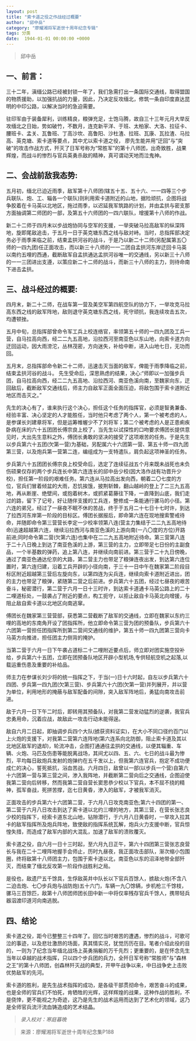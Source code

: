 ```yaml
---
layout: post
title: "索卡道之役之作战经过概要"
author: "邱中岳"
category: "廖耀湘将军逝世十周年纪念专辑"
tags: 分类
date:  1944-01-01 00:00:00 +0000
---
```

> 邱中岳

## 一、前言：

三十二年，滇缅公路已经被封锁一年了，我们急需打出一条国际交通线，取得盟国的物质援助，以加强抗战的力量，因此，乃决定反攻缅北，修筑一条自印度直达昆明的中印公路，以解决当时的急迫需要。

驻印军由于装备犀利，训练精良，粮弹充足，士饱马腾，故自三十三年元月大举反攻缅北之日始，势如破竹，不数月，连克新平洋、于班、太柏家、大洛、拉征卡、腰班卡、孟关、瓦鲁班、丁高沙坎、高鲁阳、沙杜渣、拉班、瓦康、瓦拉渣、马拉高、英克塘、索卡道等要点，其中尤以索卡道之役， 廖先生能并用“迂回”与“突破”的攻击作战方式，歼灭了日军号称为“常胜军”的第十八师团，出奇致胜，战果辉煌，而战斗的惨烈与官兵英勇杀敌的精神，真可谓动天地而泣鬼神。

## 二、会战前敌我态势:

五月初，缅北已迫近雨季，敌军第十八师团(辖五十五、五十六、一一四等三个步兵联队、炮、工、辎各一个联队)则利用索卡道附近的山地，据险顽抗，企图将战争胶着在卡马英以北地区，拖过雨季，以迟延我军筑路的计划，并由孟拱与密支那方面抽调第二师团的一部，及第五十六师团的一四六联队，增援第十八师的作战。

新二十二师于四月末以步战炮协同与空军的支援，一举突破马拉高敌军的纵深阵地，旋即尾敌追击，于五月一日于英克塘东西之线与敌对峙。当时，总指挥部决定务必于雨季来临之前，结束孟拱河谷的战斗，于是乃以新二十二师(另配属第五〇师的一四九团)任正面攻击，而以新三十八师的一一二团自孟拱河东岸迂回卡马英以南约五哩的西通，截断敌军自孟拱通达孟拱河谷唯一的交通线，另以新三十八师的一一三团进出支遵，以策应新二十二师的战斗，而新三十八师的主力，则待命南下进击孟拱。

## 三、战斗经过的概要:

四月末，新二十二师，在战车第一营及美空军第四航空队的协力下，一举攻克马拉高东西之线的敌军阵地，敌则退守英克塘东西之线，死守顽抗，我连续攻击五次，均遭顿挫。

五月中旬，总指挥部曾命令军工兵上校连络官，率领第五十师的一四九团及工兵一营，自马拉高向西，经二二九五高地，沿拉西河至南亚色以东山地，向索卡道方向迂回运动，因大雨滂沱，丛林茂密，方向迷失，补给中断，进入山地七日，无功而回。

五月末，总指挥部命令新二十二师，迅速击灭当面的敌军，俾能于雨季降临之前，结束孟拱河谷的战斗。 先生受命后，深思熟虑的结果，决心:“师即以一加强步兵团，自马拉高向西，经二二九五高地、沿拉西河、南亚色溪向南，至魏家向东，迂回敌后，截断敌军交通线后，师主力自敌军正面全面压迫，将敌包围于索卡道附近地区而击灭之。”

先生的决心有了，谁来执行这个决心，担任这个任务的指挥官，必须是智勇兼备、经验丰富、决心坚定的人才能胜任，当时他只考虑了两个人，第一个被考虑的人，是参谋长刘建章将军，但是运筹帷幄少不了刘将军；第二个被考虑的人是正患痢疾卧病在床的六十五团团长傅宗良上校了，当先生以试探性的口吻要求傅团长提供意见时，大出先生意料之外，傅团长勇敢的坚决的接受了这项艰苦的任务。于是先生以步兵第六十五团(欠第一营)为基础，另配属六十六团第一营、第五十师一四九团第三营，以及炮兵第一营第二连，编组成为一支特遣队，肩负起这项神圣的任务。

步兵第六十五团团长傅宗良上校受命后，选定了连续征战五个月来既未战死也未负伤硕果仅存的两个步兵连长中第六连连长的邱中岳少校(因大洛作战有功晋升少校)，担任第一阶段的艰难任务。第六连从马拉高出发向西，朝着二〇七度的方位，官兵们冒着倾盆的大雨，忍饥挨饿，披荆斩棘，翻山越岭的登上了二三九五高地，再从断崖、绝壁间，或抱着树木，或抓紧葛藤往下降，一直降到山底，我们走过的路，留下了记号，好让随伴支援的工兵连，整修成一条能通行骡马的小径。第六连的弟兄，经过了一昼夜不眠不休的苦战，终于于五月二十七日十七时许，到达了拉西河东岸第一阶段的目标区。傅团长据报后，即命第六连在现地搜索警戒待命，并随即命令第三营营长李定一少校率领第八连(营主力集结于二二九五高地待命)迅速超越第六连，继续沿拉西河与南亚色溪的上游向南(一八〇度的方位)开路前进;同时命令第二营(欠第六连)也集中在二二九五高地附近待命。第三营第八连于二十八日晚上到达了南亚色溪的上游，第三营的主力，立即带足七日份的主副食品，一个半基数的弹药，追上第八连，并继续向南前进。第三营于二十九日傍晚，通过了南亚色通达伦京的大路，第二营主力也带足了粮弹连夜出发，到达第六连位置时，第六连归建，沿着工兵开辟的小径向南，于三十一日中午在魏家第二阶段目标区附近超越第三营后左旋向东，以第四连为尖兵连，继续向索卡道附近进出，团的主力也带足了粮弹，紧随第二营之后前进。步兵第六十五团，经过七昼夜的艰苦奋斗，秘密潜行，第二营于六月一日十三时许，到达索卡道通卡马英公路上的二十二哩道标处，一鼓袭占了附近的要点，构工扼守，以拒止敌自卡马英北向增援，与阻止敌自索卡道以北地区向南逃窜。

傅团长在魏家第三营营部，获悉第二营截断了敌军的交通线，立即在魏家以东约三哩的高地的东南角开设了团指挥所，他立即命令第三营为团的预备队，步兵第六十六团第一营担任团指挥所到第二营间交通线的维护，第五十师一四九团第三营向卡马英方向推进，担任团主力侧背的掩护。

当第二营于六月一日下午袭占道标二十二哩附近要点后，师立即对团实施空投补给，步兵第六十五团，立即在团预备队地区开辟小型机场,专供轻航空机之起落,以载运重伤患及重要的补给品。

师主力在参谋长刘少将的统一指挥之下，于当(一)日十六时起，自左以步兵第六十四团、步兵第一四九团(欠第三营)、步兵第六十六团(欠第一营)并列展开，并以营为单位，利用地形的掩蔽与敌军配备的间隙，突入敌军阵地后，勇猛向南攻击前进。

敌于六月一日下午二时后，即转用其预备队，对我第二营发动猛烈的逆袭，我官兵忠勇用命，沉着应战，故敌此一攻击行动未能得逞。

敌自六月二日起，即抽调步兵四个大队(掳获资料证实)，在大小不同口径约百门以上火炮的支援下，对我第二营第六连阵地(第六连系向北防御，阻止索卡道及其以北地区敌军的退却)，轮流冲击，企图打通通往孟拱的交通线，以便其辎重、车辆、火炮、马匹及伤患等能脱离战场，其间尤以四、五、六、七日的战斗最为惨烈，平均每日敌炮兵发射的炮弹约在五千发以上，但我第六连官兵，抱定不成功便成仁的决心，誓死抵抗，浴血苦战。六月四日，敌曾以一部(以步兵一个营)自第六十六团第一营与第三营之间，渗入我阵地，并截断第二营向后之交通线，企图迫使我第二营向后转移，然而我第二营自营长窦思恭少校以下官兵，本不屈不挠的精神，孤军奋战，死拼苦撑，迄七日黄昏，渗入的敌军，才被我军消灭。

正面攻击的步兵第六十六团第二营，于六月八日攻克南亚色;第六十四团的第一、第二营于六月八日攻击到达了索卡道以北约三哩的地方，其第三营，在营长张志良少校的指挥下，经索卡道东北山地，钻隙潜行，于六月八日黄昏时，一举攻入拉其卡的敌军指挥所及炮兵阵地，致使敌的指挥系统瓦解，炮兵火力支援中断，官兵惊惶失措，而造成了敌军内部的大混乱，加速了敌军的溃败覆灭。

索卡道之役，自六月一日十三时起，至六月九日正午，第六十四团第三营张志良营长与我在二十二哩阵地握手会师止，历时九昼夜，我正面攻击部队，渐次缩小包围圈，终将敌第十八师团主力，包围于索卡道以北，南亚色以东的沼泽地带全部歼灭，而结束了缅北反攻第一阶段作战胜利之局。

是役也，敌遗尸五千馀具，生俘敌英井中队长以下官兵百馀人，掳敌火炮(不含八二迫击炮、七〇步兵炮与战防炮)五十六门，车辆一九〇馀辆，步机枪三千馀枝，骡马三百馀匹，敌第十八师团师团长田中新一中将仅率残存官兵千馀人，携带轻兵器泅渡印道河向南逃脱。

## 四、结论

索卡道之役，距今已整整三十四年了。回忆当时艰苦的遭遇，惨烈的战斗，可歌可泣的事迹，以及悲壮激昂的场面，真其情实况，犹觉历历在目。笔者介绍此役的目的，一则为了纪念当年缅北战场上英勇捐躯的万千先烈；更重要的，是在怀念先生当年以卓越的战术指挥，只以四个步兵团的兵力，全歼日军号称“常胜师”与“森林之王”的第十八师团，创森林歼灭战的典型，开甲午战争以来，中日战争史上击败优势敌军的先河。

索卡道的胜利，是先生战术指挥的成功，是各级干部贯彻命令，艰苦奋斗的成果，也是全师的官兵们不怕死，肯牺牲的光辉，这样辉煌的战果，这种作战的胜利，不是侥悻，更不能视之为奇迹，这乃是先生的战术运用而达到了艺术化的领域，这乃是全师官兵流汗流血铸造成的艺术结晶。


> *录入校对：寒庭暮晚*

> 来源：廖耀湘将军逝世十周年纪念集P188